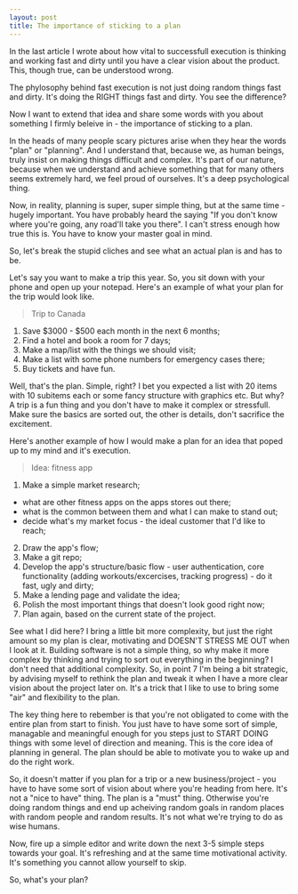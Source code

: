 ```yaml
---
layout: post
title: The importance of sticking to a plan
---
```


In the last article I wrote about how vital to successfull execution is thinking and working fast and dirty until you have a clear vision about the product. This, though true, can be understood wrong.

The phylosophy behind fast execution is not just doing random things fast and dirty. It's doing the RIGHT things fast and dirty. You see the difference?

Now I want to extend that idea and share some words with you about something I firmly beleive in - the importance of sticking to a plan.

In the heads of many people scary pictures arise when they hear the words "plan" or "planning". And I understand that, because we, as human beings, truly insist on making things difficult and complex. It's part of our nature, because when we understand and achieve something that for many others seems extremely hard, we feel proud of ourselves. It's a deep psychological thing.

Now, in reality, planning is super, super simple thing, but at the same time - hugely important. You have probably heard the saying "If you don't know where you're going, any road'll take you there". I can't stress enough how true this is. You have to know your master goal in mind.

So, let's break the stupid cliches and see what an actual plan is and has to be.

Let's say you want to make a trip this year. So, you sit down with your phone and open up your notepad. Here's an example of what your plan for the trip would look like.

> Trip to Canada
1. Save $3000 - $500 each month in the next 6 months;
2. Find a hotel and book a room for 7 days;
3. Make a map/list with the things we should visit;
4. Make a list with some phone numbers for emergency cases there;
5. Buy tickets and have fun.

Well, that's the plan. Simple, right? I bet you expected a list with 20 items with 10 subitems each or some fancy structure with graphics etc. But why? A trip is a fun thing and you don't have to make it complex or stressfull. Make sure the basics are sorted out, the other is details, don't sacrifice the excitement.

Here's another example of how I would make a plan for an idea that poped up to my mind and it's execution.

> Idea: fitness app
1. Make a simple market research;
  - what are other fitness apps on the apps stores out there;
  - what is the common between them and what I can make to stand out;
  - decide what's my market focus - the ideal customer that I'd like to reach;
2. Draw the app's flow;
3. Make a git repo;
4. Develop the app's structure/basic flow - user authentication, core functionality (adding workouts/excercises, tracking progress) - do it fast, ugly and dirty;
5. Make a lending page and validate the idea;
6. Polish the most important things that doesn't look good right now;
7. Plan again, based on the current state of the project.

See what I did here? I bring a little bit more complexity, but just the right amount so my plan is clear, motivating and DOESN'T STRESS ME OUT when I look at it. Building software is not a simple thing, so why make it more complex by thinking and trying to sort out everything in the beginning? I don't need that additional complexity. So, in point 7 I'm being a bit strategic, by advising myself to rethink the plan and tweak it when I have a more clear vision about the project later on. It's a trick that I like to use to bring some "air" and flexibility to the plan.

The key thing here to rebember is that you're not obligated to come with the entire plan from start to finish. You just have to have some sort of simple, managable and meaningful enough for you steps just to START DOING things with some level of direction and meaning. This is the core idea of planning in general. The plan should be able to motivate you to wake up and do the right work.

So, it doesn't matter if you plan for a trip or a new business/project - you have to have some sort of vision about where you're heading from here. It's not a "nice to have" thing. The plan is a "must" thing. Otherwise you're doing random things and end up acheiving random goals in random places with random people and random results. It's not what we're trying to do as wise humans.

Now, fire up a simple editor and write down the next 3-5 simple steps towards your goal. It's refreshing and at the same time motivational activity. It's something you cannot allow yourself to skip.

So, what's your plan?